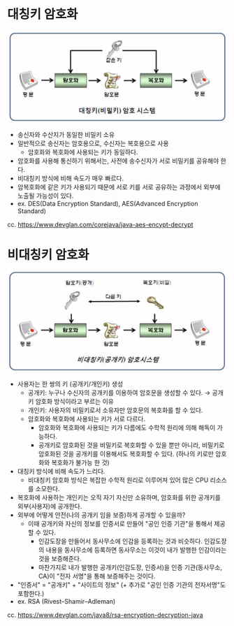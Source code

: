 # 대칭키 암호화

![symmetric-key-encryption](/encryption/image/symmetric-asymmetric-key-encryption/symmetric-key-encryption.png)

- 송신자와 수산지가 동일한 비밀키 소유
- 일반적으로 송신자는 암호용으로, 수신자는 복호용으로 사용
    - 암호화와 복호화에 사용되는 키가 동일하다.
- 암호화를 사용해 통신하기 위해서는, 사전에 송수신자가 서로 비밀키를 공유해야 한다.
- 비대칭키 방식에 비해 속도가 매우 빠르다.
- 암복호화에 같은 키가 사용되기 때문에 서로 키를 서로 공유하는 과정에서 외부에 노출될 가능성이 있다.
- ex. DES(Data Encryption Standard), AES(Advanced Encryption Standard)

cc. https://www.devglan.com/corejava/java-aes-encypt-decrypt

# 비대칭키 암호화

![asymmetric-key-encryption](/encryption/image/symmetric-asymmetric-key-encryption/asymmetric-key-encryption.png)

- 사용자는 한 쌍의 키 (공개키/개인키) 생성
    - 공개키: 누구나 수신자의 공개키를 이용하여 암호문을 생성할 수 있다. → 공개키 암호화 방식이라고 부르는 이유
    - 개인키: 사용자의 비밀키로서 소유자만 암호문의 복호화를 할 수 있다.
    - 암호화와 복호화에 사용되는 키가 서로 다르다.
        - 암호화와 복호화에 사용되는 키가 다름에도 수학적 원리에 의해 해독이 가능하다.
        - 공개키로 암호화된 것을 비밀키로 복호화할 수 있을 뿐만 아니라, 비밀키로 암호화된 것을 공개키를 이용해서도 복호화할 수 있다. (하나의 키로만 암호화와 복호화가 불가능 한 것)
- 대칭키 방식에 비해 속도가 느리다.
    - 비대칭키 암호화 방식은 복잡한 수학적 원리로 이루어져 있어 많은 CPU 리소스를 소모한다.
- 복호화에 사용하는 개인키는 오직 자기 자신만 소유하며, 암호화를 위한 공개키를 외부(사용자)에 공개한다.
- 외부에 어떻게 안전(나의 공개키 임을 보증)하게 공개할 수 있을까?
    - 이때 공개키와 자신의 정보를 인증서로 만들어 "공인 인증 기관"을 통해서 제공할 수 있다.
        - 인감도장을 만들어서 동사무소에 인감을 등록하는 것과 비슷하다. 인감도장의 내용을 동사무소에 등록하면 동사무소는 이것이 내가 발행한 인감이라는 것을 보증해준다.
        - 마찬가지로 내가 발행한 공개키(인감도장, 인증서)을 인증 기관(동사무소, CA)이 "전자 서명"을 통해 보증해주는 것이다.
- "인증서" = "공개키" + "사이트의 정보" (+ 추가로 "공인 인증 기관의 전자서명"도 포함한다.)
- ex. RSA (Rivest–Shamir–Adleman)

cc. https://www.devglan.com/java8/rsa-encryption-decryption-java
